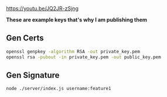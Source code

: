 https://youtu.be/JQ2JR-zSjng

**These are example keys that's why I am publishing them**

## Gen Certs

```sh
openssl genpkey -algorithm RSA -out private_key.pem
openssl rsa -pubout -in private_key.pem -out public_key.pem
```

## Gen Signature

```sh
node ./server/index.js username:feature1
```


